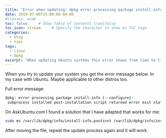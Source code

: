 ```yaml
---
title: "Error when updating: dpkg error processing package install-info error exit status 127"
date: 2019-07-06T15:00:00-04:00
#classes: wide
toc: false     # Show Table of Contents true|false
toc_icon: stream     # Specify the character to show as ToC logo
categories:
  - blog
  - tips
tags:
  - linux
  - dpkg
excerpt: "When updating Ubuntu systems this error shows from time to time. This article shows a workaround how to continue."
---
```


When you try to update your system you get the error message below. In my case with Ubuntu. Maybe applicable to other distros too.

Full error message:

```bash
dpkg: error processing package install-info (--configure):
 subprocess installed post-installation script returned error exit status 127
```

On AskUbuntu.com I found a solution that I have adapted that works for me:

```bash
sudo mv /var/lib/dpkg/info/install-info.postinst /var/lib/dpkg/info/install-info.postinst.bad-`date +%Y%m%d_%H%M%S`
```

After moving the file, repeat the update process again and it will work.
